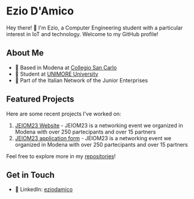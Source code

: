 # Ezio D'Amico

Hey there! 👋 I'm Ezio, a Computer Engineering student with a particular interest in IoT and technology. Welcome to my GitHub profile!

## About Me
- 🏡 Based in Modena at [Collegio San Carlo](https://www.fondazionesancarlo.it/collegio/)
- 🌱 Student at [UNIMORE University](https://www.unimore.it/)
- 🚀 Part of the Italian Network of the Junior Enterprises

## Featured Projects

Here are some recent projects I've worked on:

1. [JEIOM23 Website](https://www.jeiom23.it/) - JEIOM23 is a networking event we organized in Modena with over 250 partecipants and over 15 partners
2. [JEIOM23 application form](https://jeiom23-application-form.pages.dev/) - JEIOM23 is a networking event we organized in Modena with over 250 partecipants and over 15 partners

Feel free to explore more in my [repositories](link-to-repositories)!

## Get in Touch

- 🔗 LinkedIn: [eziodamico](https://www.linkedin.com/in/eziodamico/)



<!--
**ezio-damico/ezio-damico** is a ✨ _special_ ✨ repository because its `README.md` (this file) appears on your GitHub profile.

Here are some ideas to get you started:

- 🔭 I’m currently working on ...
- 🌱 I’m currently learning ...
- 👯 I’m looking to collaborate on ...
- 🤔 I’m looking for help with ...
- 💬 Ask me about ...
- 📫 How to reach me: ...
- 😄 Pronouns: ...
- ⚡ Fun fact: ...
-->
